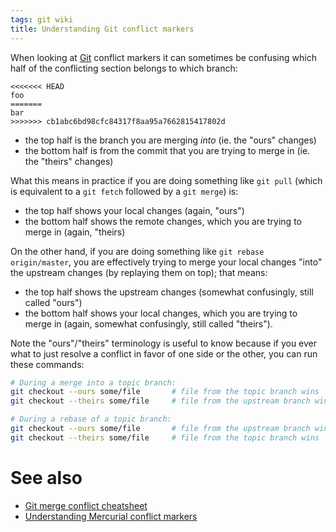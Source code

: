 ```yaml
---
tags: git wiki
title: Understanding Git conflict markers
---
```


When looking at [Git](/wiki/Git) conflict markers it can sometimes be confusing which half of the conflicting section belongs to which branch:

    <<<<<<< HEAD
    foo
    =======
    bar
    >>>>>>> cb1abc6bd98cfc84317f8aa95a7662815417802d

-   the top half is the branch you are merging _into_ (ie. the "ours" changes)
-   the bottom half is from the commit that you are trying to merge in (ie. the "theirs" changes)

What this means in practice if you are doing something like `git pull` (which is equivalent to a `git fetch` followed by a `git merge`) is:

-   the top half shows your local changes (again, "ours")
-   the bottom half shows the remote changes, which you are trying to merge in (again, "theirs)

On the other hand, if you are doing something like `git rebase origin/master`, you are effectively trying to merge your local changes "into" the upstream changes (by replaying them on top); that means:

-   the top half shows the upstream changes (somewhat confusingly, still called "ours")
-   the bottom half shows your local changes, which you are trying to merge in (again, somewhat confusingly, still called "theirs").

Note the "ours"/"theirs" terminology is useful to know because if you ever what to just resolve a conflict in favor of one side or the other, you can run these commands:

```bash
# During a merge into a topic branch:
git checkout --ours some/file       # file from the topic branch wins
git checkout --theirs some/file     # file from the upstream branch wins

# During a rebase of a topic branch:
git checkout --ours some/file       # file from the upstream branch wins
git checkout --theirs some/file     # file from the topic branch wins
```

# See also

-   [Git merge conflict cheatsheet](/wiki/Git_merge_conflict_cheatsheet)
-   [Understanding Mercurial conflict markers](/wiki/Understanding_Mercurial_conflict_markers)
